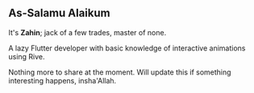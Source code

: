 ## As-Salamu Alaikum

It's **Zahin**; jack of a few trades, master of none.

A lazy Flutter developer with basic knowledge of interactive animations using Rive.

Nothing more to share at the moment. Will update this if something interesting happens, insha'Allah.
